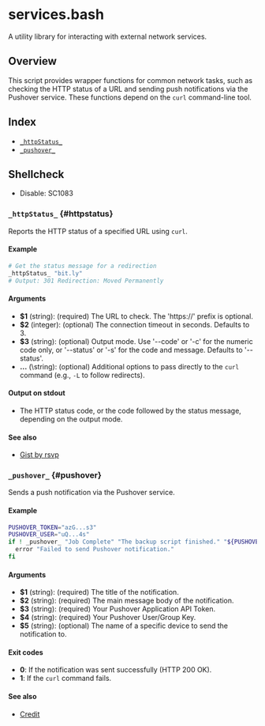 # services.bash

A utility library for interacting with external network services.

## Overview

This script provides wrapper functions for common network tasks, such as
checking the HTTP status of a URL and sending push notifications via the
Pushover service. These functions depend on the `curl` command-line tool.

## Index

* [`_httpStatus_`](#httpstatus)
* [`_pushover_`](#pushover)

## Shellcheck

- Disable: SC1083

### `_httpStatus_` {#httpstatus}

Reports the HTTP status of a specified URL using `curl`.

#### Example

```bash
# Get the status message for a redirection
_httpStatus_ "bit.ly"
# Output: 301 Redirection: Moved Permanently
```

#### Arguments

- **\$1** (string): (required) The URL to check. The 'https://' prefix is optional.
- **\$2** (integer): (optional) The connection timeout in seconds. Defaults to 3.
- **\$3** (string): (optional) Output mode. Use '--code' or '-c' for the numeric code only, or '--status' or '-s' for the code and message. Defaults to '--status'.
- **...** (\string): (optional) Additional options to pass directly to the `curl` command (e.g., `-L` to follow redirects).

#### Output on stdout

- The HTTP status code, or the code followed by the status message, depending on the output mode.

#### See also

- [Gist by rsvp](https://gist.github.com/rsvp/1171304)

### `_pushover_` {#pushover}

Sends a push notification via the Pushover service.

#### Example

```bash
PUSHOVER_TOKEN="azG...s3"
PUSHOVER_USER="uQ...4s"
if ! _pushover_ "Job Complete" "The backup script finished." "${PUSHOVER_TOKEN}" "${PUSHOVER_USER}"; then
  error "Failed to send Pushover notification."
fi
```

#### Arguments

- **\$1** (string): (required) The title of the notification.
- **\$2** (string): (required) The main message body of the notification.
- **\$3** (string): (required) Your Pushover Application API Token.
- **\$4** (string): (required) Your Pushover User/Group Key.
- **\$5** (string): (optional) The name of a specific device to send the notification to.

#### Exit codes

- **0**: If the notification was sent successfully (HTTP 200 OK).
- **1**: If the `curl` command fails.

#### See also

- [Credit](http://ryonsherman.blogspot.com/2012/10/shell-script-to-send-pushover.html)

